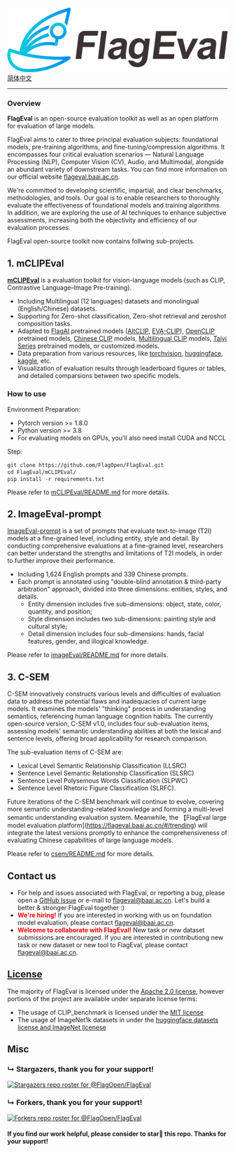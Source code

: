 ![FlagEval](logo.png)
[简体中文](README_zh.md)

--------------------------------------------------------------------------------

### Overview

**FlagEval** is an open-source evaluation toolkit as well as an open platform for evaluation of large models. 

FlagEval aims to cater to three principal evaluation subjects: foundational models, pre-training algorithms, and fine-tuning/compression algorithms. It encompasses four critical evaluation scenarios — Natural Language Processing (NLP), Computer Vision (CV), Audio, and Multimodal, alongside an abundant variety of downstream tasks. You can find more information on our official website [flageval.baai.ac.cn](https://flageval.baai.ac.cn/#/home). 

We're committed to developing scientific, impartial, and clear benchmarks, methodologies, and tools. Our goal is to enable researchers to thoroughly evaluate the effectiveness of foundational models and training algorithms. In addition, we are exploring the use of AI techniques to enhance subjective assessments, increasing both the objectivity and efficiency of our evaluation processes.

FlagEval open-source toolkit now contains follwing sub-projects.

## 1. mCLIPEval

[**mCLIPEval**](https://github.com/FlagOpen/FlagEval/tree/master/mCLIPEval) is a evaluation toolkit for vision-language models (such as CLIP, Contrastive Language–Image Pre-training).

* Including Multilingual (12 languages) datasets and monolingual (English/Chinese) datasets.
* Supporting for Zero-shot classification, Zero-shot retrieval and zeroshot composition tasks.
* Adapted to [FlagAI](https://github.com/FlagAI-Open/FlagAI) pretrained models ([AltCLIP](https://github.com/FlagAI-Open/FlagAI/tree/master/examples/AltCLIP), [EVA-CLIP](https://github.com/FlagAI-Open/FlagAI/tree/master/examples/EVA_CLIP)), [OpenCLIP](https://github.com/mlfoundations/open_clip) pretrained models, [Chinese CLIP](https://github.com/OFA-Sys/Chinese-CLIP) models, [Multilingual CLIP](https://github.com/FreddeFrallan/Multilingual-CLIP) models, [Taiyi Series](https://fengshenbang-doc.readthedocs.io/zh/latest/docs/%E5%A4%AA%E4%B9%99%E7%B3%BB%E5%88%97/index.html) pretrained models, or customized models.
* Data preparation from various resources, like [torchvision](https://pytorch.org/vision/stable/datasets.html), [huggingface](https://huggingface.co/datasets), [kaggle](https://www.kaggle.com/datasets), etc.
* Visualization of evaluation results through leaderboard figures or tables, and detailed comparsions between two specific models.
	
### How to use

Environment Preparation:

* Pytorch version >= 1.8.0
* Python version >= 3.8
* For evaluating models on GPUs, you'll also need install CUDA and NCCL

Step: 

```shell
git clone https://github.com/FlagOpen/FlagEval.git
cd FlagEval/mCLIPEval/
pip install -r requirements.txt
```
Please refer to [mCLIPEval/README.md](https://github.com/FlagOpen/FlagEval/tree/master/mCLIPEval/README.md) for more details.


## 2. ImageEval-prompt

[ImageEval-prompt](https://github.com/FlagOpen/FlagEval/blob/master/imageEval/README.md) is a set of prompts that evaluate text-to-image (T2I) models at a fine-grained level, including entity, style and detail. By conducting comprehensive evaluations at a fine-grained level, researchers can better understand the strengths and limitations of T2I models, in order to further improve their performance.

* Including 1,624 English prompts and 339 Chinese prompts.
* Each prompt is annotated using "double-blind annotation & third-party arbitration" approach, divided into three dimensions: entities, styles, and details.
	* Entity dimension includes five sub-dimensions: object, state, color, quantity, and position; 
	* Style dimension includes two sub-dimensions: painting style and cultural style; 
	* Detail dimension includes four sub-dimensions: hands, facial features, gender, and illogical knowledge.

Please refer to [imageEval/README.md](https://github.com/FlagOpen/FlagEval/blob/master/imageEval/README.md) for more details.

## 3. C-SEM

C-SEM innovatively constructs various levels and difficulties of evaluation data to address the potential flaws and inadequacies of current large models. It examines the models' "thinking" process in understanding semantics, referencing human language cognition habits. The currently open-source version, C-SEM v1.0, includes four sub-evaluation items, assessing models' semantic understanding abilities at both the lexical and sentence levels, offering broad applicability for research comparison.

The sub-evaluation items of C-SEM are:

* Lexical Level Semantic Relationship Classification (LLSRC)
* Sentence Level Semantic Relationship Classification (SLSRC)
* Sentence Level Polysemous Words Classification (SLPWC)
* Sentence Level Rhetoric Figure Classification (SLRFC).

Future iterations of the C-SEM benchmark will continue to evolve, covering more semantic understanding-related knowledge and forming a multi-level semantic understanding evaluation system. Meanwhile, the 【FlagEval large model evaluation platform](https://flageval.baai.ac.cn/#/trending) will integrate the latest versions promptly to enhance the comprehensiveness of evaluating Chinese capabilities of large language models.


Please refer to [csem/README.md](https://github.com/FlagOpen/FlagEval/blob/master/csem/README.md) for more details.


## Contact us

* For help and issues associated with FlagEval, or reporting a bug, please open a [GitHub Issue](https://github.com/FlagOpen/FlagEval/issues) or e-mail to flageval@baai.ac.cn. Let's build a better & stronger FlagEval together :)
* <font color="Red">**We're hiring!**</font> If you are interested in working with us on foundation model evaluation, please contact flageval@baai.ac.cn.
* <font color="Red">**Welcome to collaborate with FlagEval!**</font> New task or new dataset submissions are encouraged. If you are interested in contributiong new task or new dataset or new tool to FlagEval, please contact flageval@baai.ac.cn.


## [License](/LICENSE)
The majority of FlagEval is licensed under the [Apache 2.0 license](LICENSE), however portions of the project are available under separate license terms:

* The usage of CLIP_benchmark is licensed under the [MIT license](https://github.com/LAION-AI/CLIP_benchmark/blob/main/LICENSE)
* The usage of ImageNet1k datasets in under the [huggingface datasets license and ImageNet licenese](https://huggingface.co/datasets/imagenet-1k/blob/main/README.md#licensing-information)


## Misc
### &#8627; Stargazers, thank you for your support!
[![Stargazers repo roster for @FlagOpen/FlagEval](https://reporoster.com/stars/FlagOpen/FlagEval)](https://github.com/FlagOpen/FlagEval/stargazers)

### &#8627; Forkers, thank you for your support!
[![Forkers repo roster for @FlagOpen/FlagEval](https://reporoster.com/forks/FlagOpen/FlagEval)](https://github.com/FlagOpen/FlagEval/network/members)


#### If you find our work helpful, please consider to **star🌟** this repo. Thanks for your support!
